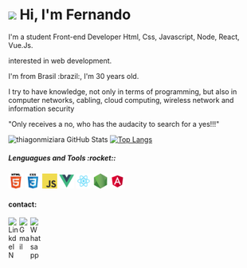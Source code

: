 <h1> <img src="https://images-wixmp-ed30a86b8c4ca887773594c2.wixmp.com/f/4234e284-3093-4596-9bec-acd642ef4d8d/d59l1i7-4605fd4d-d2e1-41df-9ebb-d2bc191d280f.gif?token=eyJ0eXAiOiJKV1QiLCJhbGciOiJIUzI1NiJ9.eyJzdWIiOiJ1cm46YXBwOiIsImlzcyI6InVybjphcHA6Iiwib2JqIjpbW3sicGF0aCI6IlwvZlwvNDIzNGUyODQtMzA5My00NTk2LTliZWMtYWNkNjQyZWY0ZDhkXC9kNTlsMWk3LTQ2MDVmZDRkLWQyZTEtNDFkZi05ZWJiLWQyYmMxOTFkMjgwZi5naWYifV1dLCJhdWQiOlsidXJuOnNlcnZpY2U6ZmlsZS5kb3dubG9hZCJdfQ.LvogcWR-RvSWyhf3Vj6gHXRJQhyvZDsoSsLvU8G-iu8" width="50px" style="max-width:100%;"> Hi, I'm Fernando </h1>

I'm a student Front-end Developer Html, Css, Javascript, Node, React, Vue.Js.
<p>interested in web development.</p>
<p>I'm from Brasil :brazil:, I'm 30 years old.</p>
<p>I try to have knowledge, not only in terms of programming, but also in computer networks, cabling, cloud computing, wireless network and information security</p>
<p>"Only receives a no, who has the audacity to search for a yes!!!"</p>


![thiagonmiziara GitHub Stats](https://github-readme-stats.vercel.app/api?username=fernandoddias&show_icons=true&theme=midnight-purple)
[![Top Langs](https://github-readme-stats.vercel.app/api/top-langs/?username=fernandoddias&langs_count=8&show_icons=true&theme=tokyonight)](https://github.com/fernandoddias/github-readme-stats)

<h5>Lenguagues and  Tools :rocket::</h5>

<code><img height="30" src="https://raw.githubusercontent.com/github/explore/80688e429a7d4ef2fca1e82350fe8e3517d3494d/topics/html/html.png"></code>
<code><img height="30" src="https://raw.githubusercontent.com/github/explore/80688e429a7d4ef2fca1e82350fe8e3517d3494d/topics/css/css.png"></code>
<code><img height="30" src="https://raw.githubusercontent.com/github/explore/80688e429a7d4ef2fca1e82350fe8e3517d3494d/topics/javascript/javascript.png"></code>
<code><img height="30" src="https://raw.githubusercontent.com/github/explore/80688e429a7d4ef2fca1e82350fe8e3517d3494d/topics/vue/vue.png"></code>
<code><img height="30" src="https://raw.githubusercontent.com/github/explore/80688e429a7d4ef2fca1e82350fe8e3517d3494d/topics/react/react.png"></code>
<code><img height="30" src="https://raw.githubusercontent.com/github/explore/80688e429a7d4ef2fca1e82350fe8e3517d3494d/topics/nodejs/nodejs.png"></code>
<code><img height="30" src="https://raw.githubusercontent.com/github/explore/80688e429a7d4ef2fca1e82350fe8e3517d3494d/topics/angular/angular.png"></code>



 <h4>contact:</h4>
  <a target="_blank" href="https://www.linkedin.com/in/fernandodanieldias/">
    <img align="left" alt="LinkdeIN" width="22px" src="https://cdn.jsdelivr.net/npm/simple-icons@v3/icons/linkedin.svg" /></a>
  <a target="_blank" href="fernandonieldias@gmail.com">
    <img align="left" alt="Gmail" width="22px" src="https://cdn.jsdelivr.net/npm/simple-icons@v3/icons/gmail.svg" /></a>
  <a target="_blank" href="https://api.whatsapp.com/send?phone=5511970698920">
  <img align="left" alt="Whatsapp" width="22px" src="https://cdn.jsdelivr.net/npm/simple-icons@v3/icons/whatsapp.svg" />
  </a>   



<!--
**fernandoddias/fernandoddias** is a ✨ _special_ ✨ repository because its `README.md` (this file) appears on your GitHub profile.



Here are some ideas to get you started:

- 🔭 I’m currently working on ...
- 🌱 I’m currently learning ...
- 👯 I’m looking to collaborate on ...
- 🤔 I’m looking for help with ...
- 💬 Ask me about ...
- 📫 How to reach me: ...
- 😄 Pronouns: ...
- ⚡ Fun fact: ...
-->
